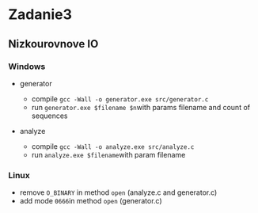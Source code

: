 # Zadanie3
## Nizkourovnove IO

### Windows

 * generator
   * compile `gcc -Wall -o generator.exe src/generator.c `
   * run `generator.exe $filename $n`with params filename and count of sequences

 * analyze 
   * compile `gcc -Wall -o analyze.exe src/analyze.c`
   * run `analyze.exe $filename`with param filename
   
### Linux

 * remove `O_BINARY` in method `open` (analyze.c and generator.c)
 * add mode `0666`in method `open` (generator.c)

